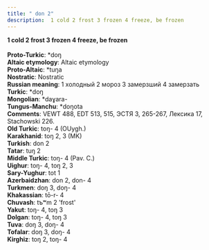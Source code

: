 ```yaml
---
title: " don 2"
description:  1 cold 2 frost 3 frozen 4 freeze, be frozen
---
```

<strong> 1 cold 2 frost 3 frozen 4 freeze, be frozen</strong><br><br>
<strong>Proto-Turkic</strong>:  *doŋ<br>
<strong>Altaic etymology</strong>:  Altaic etymology<br>
<strong> Proto-Altaic</strong>:  *tuŋa<br>
<strong>Nostratic</strong>:  Nostratic<br>
<strong>Russian meaning</strong>:  1 холодный 2 мороз 3 замерзший 4 замерзать<br>
<strong>Turkic</strong>:  *doŋ<br>
<strong>Mongolian</strong>:  *daɣara-<br>
<strong>Tungus-Manchu</strong>:  *doŋota<br>
<strong>Comments</strong>:  VEWT 488, EDT 513, 515, ЭСТЯ 3, 265-267, Лексика 17, Stachowski 226.<br>
<strong>Old Turkic</strong>:  toŋ- 4 (OUygh.)<br>
<strong>Karakhanid</strong>:  toŋ 2, 3 (MK)<br>
<strong>Turkish</strong>:  don 2<br>
<strong>Tatar</strong>:  tuŋ 2<br>
<strong>Middle Turkic</strong>:  toŋ- 4 (Pav. C.)<br>
<strong>Uighur</strong>:  toŋ- 4, toŋ 2, 3<br>
<strong>Sary-Yughur</strong>:  tot 1<br>
<strong>Azerbaidzhan</strong>:  don 2, don- 4<br>
<strong>Turkmen</strong>:  doŋ 3, doŋ- 4<br>
<strong>Khakassian</strong>:  tō-r- 4<br>
<strong>Chuvash</strong>:  tъʷm 2 'frost'<br>
<strong>Yakut</strong>:  toŋ- 4, toŋ 3<br>
<strong>Dolgan</strong>:  toŋ- 4, toŋ 3<br>
<strong>Tuva</strong>:  doŋ 3, doŋ- 4<br>
<strong>Tofalar</strong>:  doŋ 3, doŋ- 4<br>
<strong>Kirghiz</strong>:  toŋ 2, toŋ- 4<br>


